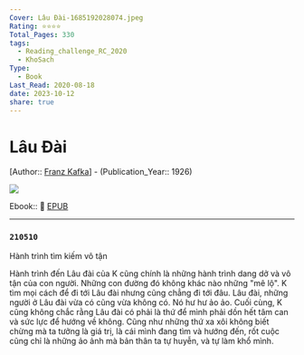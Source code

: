 ```yaml
---
Cover: Lâu Đài-1685192028074.jpeg
Rating: ⭐⭐⭐⭐
Total_Pages: 330
tags:
  - Reading_challenge_RC_2020
  - KhoSach
Type:
  - Book
Last_Read: 2020-08-18
date: 2023-10-12
share: true
---
```


# Lâu Đài
[Author:: [Franz Kafka](../../Franz%20Kafka.md)] - (Publication_Year:: 1926)

![](https://i.imgur.com/wUtFgZJ.jpg)


Ebook:: 📘 [EPUB](https://onedrive.live.com/download?resid=E92BC60129512289%21160&authkey=!ANZOabvl6www7fM)

---

### `210510`

Hành trình tìm kiếm vô tận

Hành trình đến Lâu đài của K cũng chính là những hành trình dang dở và vô tận của con người. Những con đường đó không khác nào những "mê lộ". K tìm mọi cách để đi tới Lâu đài nhưng cũng chẳng đi tới đâu. Lâu đài, những người ở Lâu đài vừa có cũng vừa không có. Nó hư hư ảo ảo. Cuối cùng, K cũng không chắc rằng Lâu đài có phải là thứ để mình phải dồn hết tâm can và sức lực để hướng về không. Cũng như những thứ xa xôi không biết chừng mà ta tưởng là giá trị, là cái mình đang tìm và hướng đến, rốt cuộc cũng chỉ là những ảo ảnh mà bản thân ta tự huyễn, và tự làm khổ mình.
